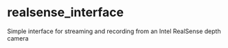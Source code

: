 # realsense_interface
Simple interface for streaming and recording from an Intel RealSense depth camera
